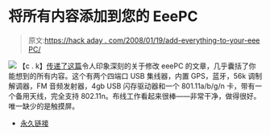 # 将所有内容添加到您的 EeePC

> 原文:[https://hack aday . com/2008/01/19/add-everything-to-your-eee PC/](https://hackaday.com/2008/01/19/add-everything-to-your-eeepc/)

![](../Images/6e8ab66e9e79382126a8bb202bb91ecd.png)
【c . k】[传递了这篇](http://beta.ivancover.com/wiki/index.php/Eee_PC_Internal_Upgrades)令人印象深刻的关于修改 eeePC 的文章，几乎囊括了你能想到的所有内容。这个有两个四端口 USB 集线器，内置 GPS，蓝牙，56k 调制解调器，FM 音频发射器，4gb USB 闪存驱动器和一个 801.11a/b/g/n 卡，带有一个备用天线，完全支持 802.11n。布线工作看起来很棒——非常干净，做得很好。唯一缺少的是触摸屏。

*   [永久链接](http://beta.ivancover.com/wiki/index.php/Eee_PC_Internal_Upgrades)